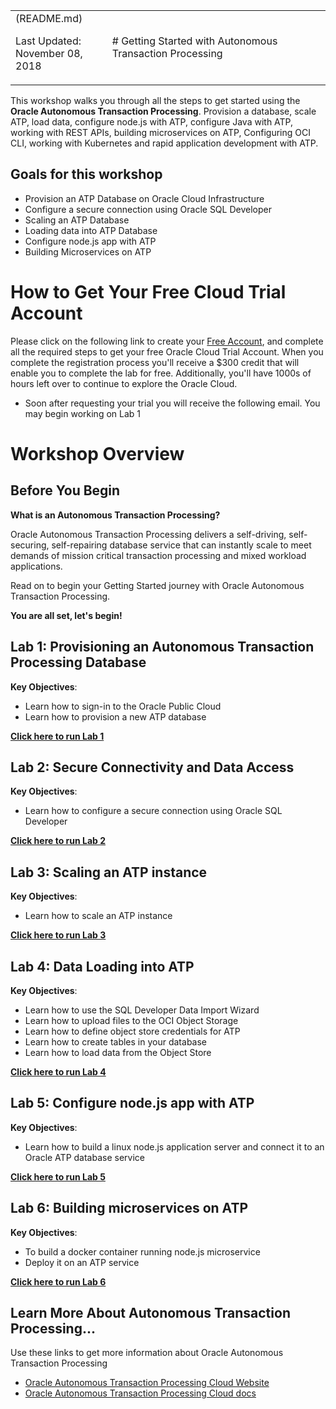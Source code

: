 <table class="tbl-heading"><tr><td class="td-logo">(README.md)

Last Updated:<br>November 08, 2018
</td>
<td class="td-banner">
# Getting Started with Autonomous Transaction Processing
</td></tr><table>


This workshop walks you through all the steps to get started using the **Oracle Autonomous Transaction Processing**. Provision a database, scale ATP, load data, configure node.js with ATP, configure Java with ATP, working with REST APIs, building microservices on ATP, Configuring OCI CLI, working with Kubernetes and rapid application development with ATP.

## Goals for this workshop

- Provision an ATP Database on Oracle Cloud Infrastructure
- Configure a secure connection using Oracle SQL Developer
- Scaling an ATP Database
- Loading data into ATP Database
- Configure node.js app with ATP
- Building Microservices on ATP

# How to Get Your Free Cloud Trial Account
Please click on the following link to create your <a class=“trial-link” href="https://myservices.us.oraclecloud.com/mycloud/signup?language=en&sourceType=:ex:tb:::RC_NAMK181011P00041:ATPHOL&SC=:ex:tb:::RC_NAMK181011P00041:ATPHOL&pcode=NAMK181011P00041" target="_trial">Free Account</a>, and complete all the required steps to get your free Oracle Cloud Trial Account. When you complete the registration process you'll receive a $300 credit that will enable you to complete the lab for free.  Additionally, you'll have 1000s of hours left over to continue to explore the Oracle Cloud.

  - Soon after requesting your trial you will receive the following email. You may begin working on Lab 1


# Workshop Overview

## Before You Begin
**What is an Autonomous Transaction Processing?**

Oracle Autonomous Transaction Processing delivers a self-driving, self-securing, self-repairing database service that can instantly scale to meet demands of mission critical transaction processing and mixed workload applications.  

Read on to begin your Getting Started journey with Oracle Autonomous Transaction Processing.

**You are all set, let's begin!**


## Lab 1: Provisioning an Autonomous Transaction Processing Database

**Key Objectives**:

- Learn how to sign-in to the Oracle Public Cloud
- Learn how to provision a new ATP database

**[Click here to run Lab 1](Lab1.md)**


## Lab 2: Secure Connectivity and Data Access

**Key Objectives**:

- Learn how to configure a secure connection using Oracle SQL Developer

**[Click here to run Lab 2](Lab2.md)**


## Lab 3: Scaling an ATP instance

**Key Objectives**:

- Learn how to scale an ATP instance

**[Click here to run Lab 3](Lab3.md)**


## Lab 4: Data Loading into ATP

**Key Objectives**:

- Learn how to use the SQL Developer Data Import Wizard
- Learn how to upload files to the OCI Object Storage
- Learn how to define object store credentials for ATP
- Learn how to create tables in your database
- Learn how to load data from the Object Store

**[Click here to run Lab 4](Lab4.md)**

## Lab 5: Configure node.js app with ATP

**Key Objectives**:

- Learn how to build a linux node.js application server and connect it to an Oracle ATP database service

**[Click here to run Lab 5](Lab5.md)**



## Lab 6: Building microservices on ATP

**Key Objectives**:

- To build a docker container running node.js microservice
- Deploy it on an ATP service

**[Click here to run Lab 6](Lab6.md)**

## Learn More About Autonomous Transaction Processing...

Use these links to get more information about Oracle Autonomous Transaction Processing

- [Oracle Autonomous Transaction Processing Cloud Website](https://www.oracle.com/database/autonomous-transaction-processing.html)
- [Oracle Autonomous Transaction Processing Cloud docs](https://docs.oracle.com/en/cloud/paas/atp-cloud/index.html)
